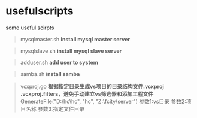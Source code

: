 # usefulscripts
some useful scirpts

>mysqlmaster.sh **install mysql master server**

>mysqlslave.sh **install mysql slave server**

>adduser.sh **add user to system**

>samba.sh **install samba**

>vcxproj.go **根据指定目录生成vs项目的目录结构文件.vcxproj .vcxproj.filters，避免手动建立vs筛选器和添加工程文件**
GenerateFile("D:\\hc\\hc", "hc", "Z:\\fcity\\server") 参数1:vs目录 参数2:项目名称 参数3:指定文件目录
